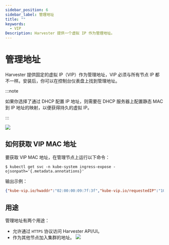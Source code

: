 ```yaml
---
sidebar_position: 6
sidebar_label: 管理地址
title: ""
keywords:
  - VIP
Description: Harvester 提供一个虚拟 IP 作为管理地址。
---
```


# 管理地址
Harvester 提供固定的虚拟 IP（VIP）作为管理地址，VIP 必须与所有节点 IP 都不一样。安装后，你可以在控制台仪表盘上找到管理地址。

:::note

如果你选择了通过 DHCP 配置 IP 地址，则需要在 DHCP 服务器上配置静态 MAC 到 IP 地址的映射，以便获得持久的虚拟 IP。

:::

![](/img/v1.1/install/iso-installed.png)

## 如何获取 VIP MAC 地址

要获取 VIP MAC 地址，在管理节点上运行以下命令：
```shell
$ kubectl get svc -n kube-system ingress-expose -ojsonpath='{.metadata.annotations}'
```

输出示例：
```json
{"kube-vip.io/hwaddr":"02:00:00:09:7f:3f","kube-vip.io/requestedIP":"10.84.102.31"}
```

## 用途
管理地址有两个用途：

- 允许通过 `HTTPS` 协议访问 Harvester API/UI。
- 作为其他节点加入集群的地址。
   ![](/img/v1.1/install/configure-management-address.png)

